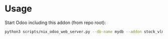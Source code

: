 # Usage

Start Odoo including this addon (from repo root):

```bash
python3 scripts/nix_odoo_web_server.py --db-name mydb --addon stock_vlm_mgmt_kardex
```
